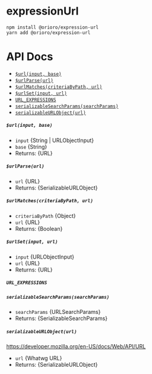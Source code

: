 # expressionUrl

```
npm install @orioro/expression-url
yarn add @orioro/expression-url
```

# API Docs

- [`$url(input, base)`](#urlinput-base)
- [`$urlParse(url)`](#urlparseurl)
- [`$urlMatches(criteriaByPath, url)`](#urlmatchescriteriabypath-url)
- [`$urlSet(input, url)`](#urlsetinput-url)
- [`URL_EXPRESSIONS`](#url_expressions)
- [`serializableSearchParams(searchParams)`](#serializablesearchparamssearchparams)
- [`serializableURLObject(url)`](#serializableurlobjecturl)

##### `$url(input, base)`

- `input` {String | URLObjectInput}
- `base` {String}
- Returns: {URL} 

##### `$urlParse(url)`

- `url` {URL}
- Returns: {SerializableURLObject} 

##### `$urlMatches(criteriaByPath, url)`

- `criteriaByPath` {Object}
- `url` {URL}
- Returns: {Boolean} 

##### `$urlSet(input, url)`

- `input` {URLObjectInput}
- `url` {URL}
- Returns: {URL} 

##### `URL_EXPRESSIONS`



##### `serializableSearchParams(searchParams)`

- `searchParams` {URLSearchParams}
- Returns: {SerializableSearchParams} 

##### `serializableURLObject(url)`

https://developer.mozilla.org/en-US/docs/Web/API/URL

- `url` {Whatwg URL}
- Returns: {SerializableURLObject}
